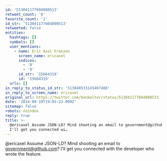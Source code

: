 ```yaml
---
id: '513041177604800513'
retweet_count: '0'
favorite_count: '1'
id_str: '513041177604800513'
retweeted: false
entities:
  hashtags: []
  symbols: []
  user_mentions:
    - name: Eric Axel Franzon
      screen_name: ericaxel
      indices:
        - '0'
        - '9'
      id_str: '15664319'
      id: '15664319'
  urls: []
in_reply_to_status_id_str: '513040533145407488'
in_reply_to_screen_name: ericaxel
original_url: https://twitter.com/benbalter/status/513041177604800513
date: '2014-09-19T19:05:23.000Z'
sitemap: false
robots: noindex
reply: true
title: >-
  @ericaxel Assume JSON-LD? Mind shooting an email to government@github.com?
  I'll get you connected wi…
---
```


@ericaxel Assume JSON-LD? Mind shooting an email to government@github.com? I'll get you connected with the developer who wrote the feature.
